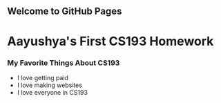 ## Welcome to GitHub Pages
# Aayushya's First CS193 Homework

### My Favorite Things About CS193
- I love getting paid
- I love making websites
- I love everyone in CS193
